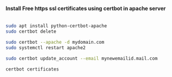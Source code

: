 #### Install Free https ssl certificates using **certbot** in apache server

```sh

sudo apt install python-certbot-apache
sudo certbot delete

sudo certbot --apache -d mydomain.com
sudo systemctl restart apache2

sudo certbot update_account --email mynewemailid.mail.com

certbot certificates

```
